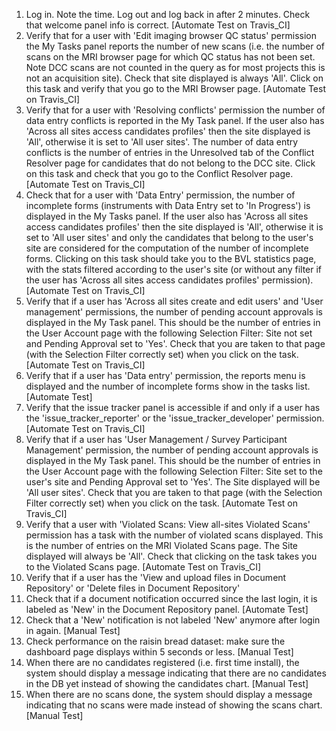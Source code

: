1. Log in. Note the time. Log out and log back in after 2 minutes. Check that welcome panel info is correct.
   [Automate Test on Travis_CI]
2. Verify that for a user with 'Edit imaging browser QC status' permission the My Tasks panel reports the number of new
   scans (i.e. the number of scans on the MRI browser page for which QC status has not been set. Note DCC scans are not
   counted in the query as for most projects this is not an acquisition site). Check that site
   displayed is always 'All'. Click on this task and verify that you go to the MRI Browser page.
   [Automate Test on Travis_CI]
3. Verify that for a user with 'Resolving conflicts' permission the number of data entry conflicts is reported in the
   My Task panel. If the user also has 'Across all sites access candidates profiles' then the site displayed is
   'All', otherwise it is set to 'All user sites'. The number of data entry conflicts is the number of
   entries in the Unresolved tab of the Conflict Resolver page for candidates that do not belong to the DCC site. 
   Click on this task and check that you go to the Conflict Resolver page.
   [Automate Test on Travis_CI]
4. Check that for a user with 'Data Entry' permission, the number of incomplete forms (instruments with Data Entry
   set to 'In Progress') is displayed in the My Tasks panel. If the user also has 'Across all sites access candidates
   profiles' then the site displayed is 'All', otherwise it is set to 'All user sites' and only the
   candidates that belong to the user's site are considered for the computation of the number of incomplete forms.
   Clicking on this task should take you to the BVL statistics page, with the stats filtered according to the user's
   site (or without any filter if the user has 'Across all sites access candidates profiles' permission).
   [Automate Test on Travis_CI]
5. Verify that if a user has 'Across all sites create and edit users' and 'User management' permissions, the number of pending
   account approvals is displayed in the My Task panel. This should be the number of entries in the User Account
   page with the following Selection Filter: Site not set and Pending Approval set to 'Yes'. 
   Check that you are taken to that page (with the Selection Filter correctly set) when you
   click on the task.
   [Automate Test on Travis_CI]
6. Verify that if a user has 'Data entry' permission, the reports menu is displayed and the number of incomplete
   forms show in the tasks list.
   [Automate Test]
7. Verify that the issue tracker panel is accessible if and only if a user has the 'issue_tracker_reporter'
   or the 'issue_tracker_developer' permission.
   [Automate Test on Travis_CI]
8. Verify that if a user has 'User Management / Survey Participant Management' permission, the number of pending
   account approvals is displayed in the My Task panel. This should be the number of entries in the User Account
   page with the following Selection Filter: Site set to the user's site and Pending Approval set to 'Yes'. The
   Site displayed will be 'All user sites'. Check that you are taken to that page (with the Selection Filter
   correctly set) when you click on the task.
   [Automate Test on Travis_CI]
9. Verify that a user with 'Violated Scans: View all-sites Violated Scans' permission has a task with the number
   of violated scans displayed. This is the number of entries on the MRI Violated Scans page. The Site displayed will
   always be 'All'. Check that clicking on the task takes you to the Violated Scans page.
   [Automate Test on Travis_CI]
10. Verify that if a user has the 'View and upload files in Document Repository' or 'Delete files in Document Repository'
11. Check that if a document notification occurred since the last login, it is labeled as 'New' in the Document
    Repository panel.
    [Automate Test]
12. Check that a 'New' notification is not labeled 'New' anymore after login in again.
    [Manual Test]
13. Check performance on the raisin bread dataset: make sure the dashboard page displays within 5 seconds or less.
    [Manual Test]
14. When there are no candidates registered (i.e. first time install), the system should display a message indicating
    that there are no candidates in the DB yet instead of showing the candidates chart.
    [Manual Test]
15. When there are no scans done, the system should display a message indicating that no scans were made instead of
    showing the scans chart.     
    [Manual Test]
